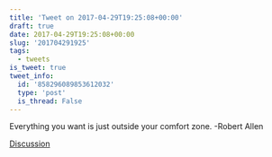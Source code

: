 ```yaml
---
title: 'Tweet on 2017-04-29T19:25:08+00:00'
draft: true
date: 2017-04-29T19:25:08+00:00
slug: '201704291925'
tags:
  - tweets
is_tweet: true
tweet_info:
  id: '858296089853612032'
  type: 'post'
  is_thread: False
---
```




Everything you want is just outside your comfort zone. -Robert Allen

[Discussion](https://x.com/sytelus/status/858296089853612032)
